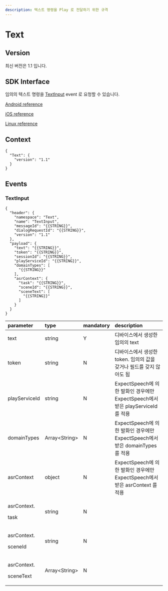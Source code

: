 ```yaml
---
description: 텍스트 명령을 Play 로 전달하기 위한 규격
---
```


# Text

## Version

최신 버전은 1.1 입니다.

## SDK Interface

임의의 텍스트 명령을 [TextInput](text.md#textinput) event 로 요청할 수 있습니다.

[Android reference](https://github.com/nugu-developers/nugu-android/blob/master/nugu-agent/src/main/java/com/skt/nugu/sdk/agent/text/TextAgentInterface.kt#L61)

[iOS reference](https://github.com/nugu-developers/nugu-ios/blob/master/NuguAgents/Sources/CapabilityAgents/Text/TextAgentProtocol.swift#L35)

[Linux reference](https://github.com/nugu-developers/nugu-linux/blob/master/include/capability/text_interface.hh#L111)

## Context

```text
{
  "Text": {
    "version": "1.1"
  }
}
```

## Events

### TextInput

```text
{
  "header": {
    "namespace": "Text",
    "name": "TextInput",
    "messageId": "{{STRING}}",
    "dialogRequestId": "{{STRING}}",
    "version": "1.1"
  },
  "payload": {
    "text": "{{STRING}}",
    "token": "{{STRING}}",
    "sessionId": "{{STRING}}",
    "playServiceId": "{{STRING}}",
    "domainTypes": [
      "{{STRING}}"
    ],
    "asrContext": {
      "task": "{{STRING}}",
      "sceneId": "{{STRING}}",
      "sceneText": [
        "{{STRING}}"
      ]
    }
  }
}
```

<table>
  <thead>
    <tr>
      <th style="text-align:left">parameter</th>
      <th style="text-align:left">type</th>
      <th style="text-align:left">mandatory</th>
      <th style="text-align:left">description</th>
    </tr>
  </thead>
  <tbody>
    <tr>
      <td style="text-align:left">text</td>
      <td style="text-align:left">string</td>
      <td style="text-align:left">Y</td>
      <td style="text-align:left">&#xB514;&#xBC14;&#xC774;&#xC2A4;&#xC5D0;&#xC11C; &#xC0DD;&#xC131;&#xD55C;
        &#xC784;&#xC758;&#xC758; text</td>
    </tr>
    <tr>
      <td style="text-align:left">token</td>
      <td style="text-align:left">string</td>
      <td style="text-align:left">N</td>
      <td style="text-align:left">&#xB514;&#xBC14;&#xC774;&#xC2A4;&#xC5D0;&#xC11C; &#xC0DD;&#xC131;&#xD55C;
        token. &#xC784;&#xC758;&#xC758; &#xAC12;&#xC744; &#xAC16;&#xAC70;&#xB098;
        &#xD544;&#xB4DC;&#xB97C; &#xAC16;&#xC9C0; &#xC54A;&#xC544;&#xB3C4; &#xB428;</td>
    </tr>
    <tr>
      <td style="text-align:left">playServiceId</td>
      <td style="text-align:left">string</td>
      <td style="text-align:left">N</td>
      <td style="text-align:left">ExpectSpeech&#xC5D0; &#xC758;&#xD55C; &#xBC1C;&#xD654;&#xC778; &#xACBD;&#xC6B0;&#xC5D0;&#xB9CC;
        ExpectSpeech&#xC5D0;&#xC11C; &#xBC1B;&#xC740; playServiceId&#xB97C; &#xC801;&#xC6A9;</td>
    </tr>
    <tr>
      <td style="text-align:left">domainTypes</td>
      <td style="text-align:left">Array&lt;String&gt;</td>
      <td style="text-align:left">N</td>
      <td style="text-align:left">ExpectSpeech&#xC5D0; &#xC758;&#xD55C; &#xBC1C;&#xD654;&#xC778; &#xACBD;&#xC6B0;&#xC5D0;&#xB9CC;
        ExpectSpeech&#xC5D0;&#xC11C; &#xBC1B;&#xC740; domainTypes&#xB97C; &#xC801;&#xC6A9;</td>
    </tr>
    <tr>
      <td style="text-align:left">asrContext</td>
      <td style="text-align:left">object</td>
      <td style="text-align:left">N</td>
      <td style="text-align:left">ExpectSpeech&#xC5D0; &#xC758;&#xD55C; &#xBC1C;&#xD654;&#xC778; &#xACBD;&#xC6B0;&#xC5D0;&#xB9CC;
        ExpectSpeech&#xC5D0;&#xC11C; &#xBC1B;&#xC740; asrContext &#xB97C; &#xC801;&#xC6A9;</td>
    </tr>
    <tr>
      <td style="text-align:left">
        <p>asrContext.</p>
        <p>task</p>
      </td>
      <td style="text-align:left">string</td>
      <td style="text-align:left">N</td>
      <td style="text-align:left"></td>
    </tr>
    <tr>
      <td style="text-align:left">
        <p>asrContext.</p>
        <p>sceneId</p>
      </td>
      <td style="text-align:left">string</td>
      <td style="text-align:left">N</td>
      <td style="text-align:left"></td>
    </tr>
    <tr>
      <td style="text-align:left">
        <p>asrContext.</p>
        <p>sceneText</p>
      </td>
      <td style="text-align:left">Array&lt;String&gt;</td>
      <td style="text-align:left">N</td>
      <td style="text-align:left"></td>
    </tr>
  </tbody>
</table>

